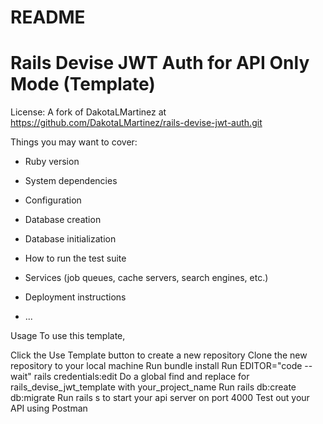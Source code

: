 # README

# Rails Devise JWT Auth for API Only Mode (Template)


License:
A fork of DakotaLMartinez at https://github.com/DakotaLMartinez/rails-devise-jwt-auth.git


Things you may want to cover:

* Ruby version

* System dependencies

* Configuration

* Database creation

* Database initialization

* How to run the test suite

* Services (job queues, cache servers, search engines, etc.)

* Deployment instructions

* ...

Usage
To use this template,

Click the Use Template button to create a new repository
Clone the new repository to your local machine
Run bundle install
Run EDITOR="code --wait" rails credentials:edit
Do a global find and replace for rails_devise_jwt_template with your_project_name
Run rails db:create db:migrate
Run rails s to start your api server on port 4000
Test out your API using Postman

